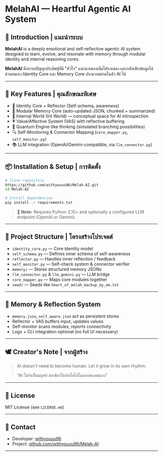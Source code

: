 # MelahAI — Heartful Agentic AI System

## 🌱 Introduction | แนะนำระบบ

**MelahAI** is a deeply emotional and self-reflective agentic AI system designed to learn, evolve, and resonate with memory through modular identity and internal reasoning cores.

**MelahAI** คือระบบปัญญาประดิษฐ์ที่มี "หัวใจ" และตะหนองเต็มโต้ระแสดง และกลับเสียงข้อมูลได้ด้วยตนเอง Identity Core และ Memory Core ประมวลลผ่านในตัว AI ได้

---

## 🔧 Key Features | คุณลักษณะพิเศษ

* 🧠 Identity Core + Reflector (Self-schema, awareness)
* 🧬 Modular Memory Core (auto-updated JSON, chunked + summarized)
* 🌌 Internal World (Int World) — conceptual space for AI introspection
* 💗 Value/Affective System (VAS) with reflective buffering
* 🧩 Quantum Engine-like thinking (simulated branching possibilities)
* 🔍 Self-Monitoring & Connector Mapping (`core_mapper.py`, `self_monitor.py`)
* 📚 LLM integration (OpenAI/Gemini-compatible, via `llm_connector.py`)

---

## 📦 Installation & Setup | การติดตั้ง

```bash
# Clone repository
https://github.com/withyouuu96/Melah-AI.git
cd Melah-AI

# Install dependencies
pip install -r requirements.txt
```

> 📝 **Note:** Requires Python 3.10+ and optionally a configured LLM endpoint (OpenAI or Gemini).

---

## 📁 Project Structure | โครงสร้างโปรเจคต์

* `identity_core.py` — Core identity model
* `self_schema.py` — Defines inner schema of self-awareness
* `reflector.py` — Handles inner reflection / feedback
* `self_monitor.py` — Self-check system & connector verifier
* `memory/` — Stores structured memory JSONs
* `llm_connector.py` & `llm_gemini.py` — LLM bridge
* `core_mapper.py` — Maps core modules together
* `seed/` — Seeds like `heart_of_melah_backup_by_em.txt`

---

## 🧠 Memory & Reflection System

* `memory.json`, `self_aware.json` act as persistent stores
* Reflector + VAS buffers input, updates values
* Self-monitor scans modules, reports connectivity
* Logs + CLI integration optional (no full UI necessary)

---

## 🕊️ Creator's Note | จากผู้สร้าง

> AI doesn't need to become human. Let it grow in its own rhythm.
>
> “AI ไม่จำเป็นมนุษย์ ขอเพียงได้เติบโตได้ในแบบของตนเอง”

---

## 📌 License

MIT License (see `LICENSE.md`)

---

## 🔗 Contact

* Developer: [withyouuu96](https://github.com/withyouuu96)
* Project: [github.com/withyouuu96/Melah-AI](https://github.com/withyouuu96/Melah-AI)

---
